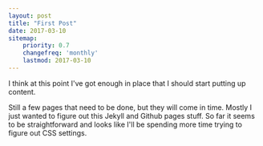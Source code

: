 ```yaml
---
layout: post
title: "First Post"
date: 2017-03-10
sitemap:
    priority: 0.7
    changefreq: 'monthly'
    lastmod: 2017-03-10
---
```


I think at this point I've got enough in place that I should start putting up content.

Still a few pages that need to be done, but they will come in time.  Mostly I just wanted to figure
out this Jekyll and Github pages stuff.  So far it seems to be straightforward and looks like I'll
be spending more time trying to figure out CSS settings.
